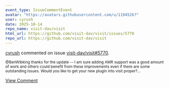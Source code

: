 ```yaml
---
event_type: IssueCommentEvent
avatar: "https://avatars.githubusercontent.com/u/1194526?"
user: cyrush
date: 2025-10-14
repo_name: visit-dav/visit
html_url: https://github.com/visit-dav/visit/issues/5770
repo_url: https://github.com/visit-dav/visit
---
```


<a href='https://github.com/cyrush' target='_blank'>cyrush</a> commented on issue <a href='https://github.com/visit-dav/visit/issues/5770' target='_blank'>visit-dav/visit#5770</a>.

<small>@BenWibking  thanks for the update -- I am sure adding AMR support was a good amount of work and others could benefit from these improvements even if there are some outstanding issues.  Would you like to get your new plugin into visit proper?...</small>

<a href='https://github.com/visit-dav/visit/issues/5770' target='_blank'>View Comment</a>